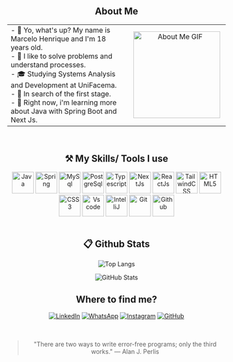 <h2 align="center"> About Me </h2>

<table align="center" width="100%">
  <tr>
    <td align="left" width="50%">
      - 🙋 Yo, what's up? My name is Marcelo Henrique and I'm 18 years old.<br>
      - 🤌 I like to solve problems and understand processes.<br>
      - 🎓 Studying Systems Analysis and Development at UniFacema.<br>
      - 💼 In search of the first stage.<br>
      - 🌱 Right now, i'm learning more about Java with Spring Boot and Next Js.
    </td>
    <td align="center" width="20%">
      <img src="https://i.pinimg.com/originals/69/b2/88/69b28856241ddc9ee1b856faea64db05.gif" alt="About Me GIF" width="200"/>
    </td>
  </tr>
</table>
<br>

<div align="center">
<h2 align="center"> ⚒️ My Skills/ Tools I use</h2>

<div align="center">
  <img src="https://cdn-icons-png.flaticon.com/512/226/226777.png" alt="Java" width="50"/>
  <img src="https://cdn.jsdelivr.net/gh/devicons/devicon@latest/icons/spring/spring-original.svg" alt="Spring" width="50"/>
  <img src="https://cdn.jsdelivr.net/gh/devicons/devicon@latest/icons/mysql/mysql-original.svg" alt="MySql" width="50" />
  <img src="https://cdn.jsdelivr.net/gh/devicons/devicon@latest/icons/postgresql/postgresql-original.svg" alt="PostgreSql" width="50" />
  <img src="https://cdn.jsdelivr.net/gh/devicons/devicon@latest/icons/typescript/typescript-plain.svg"  alt="Typescript" width="50" />
  <img src="https://cdn.jsdelivr.net/gh/devicons/devicon@latest/icons/nextjs/nextjs-original.svg" alt="NextJs" width="50" />
  <img src="https://cdn.jsdelivr.net/gh/devicons/devicon@latest/icons/react/react-original.svg" alt="ReactJs" width="50" />
  <img src="https://cdn.jsdelivr.net/gh/devicons/devicon@latest/icons/tailwindcss/tailwindcss-original.svg" alt="TailwindCSS" width="50" />
  <img src="https://cdn.jsdelivr.net/gh/devicons/devicon@latest/icons/html5/html5-original.svg" alt="HTML5" width="50"/>
  <img src="https://cdn.jsdelivr.net/gh/devicons/devicon@latest/icons/css3/css3-original.svg" alt="CSS3" width="50"/>
  <img src="https://cdn.jsdelivr.net/gh/devicons/devicon@latest/icons/vscode/vscode-original.svg" alt="Vs code" width="50"/>
  <img src="https://cdn.jsdelivr.net/gh/devicons/devicon@latest/icons/intellij/intellij-original.svg" alt="IntelliJ" width="50"/>
  <img src="https://cdn.jsdelivr.net/gh/devicons/devicon@latest/icons/git/git-original.svg" alt="Git" width="50" />
  <img src="https://cdn.jsdelivr.net/gh/devicons/devicon@latest/icons/github/github-original.svg" alt="Github" width="50" />
</div>



<br/>

<h2 align="center"> 📋 Github Stats </h2>

<div align="center">

![Top Langs](https://github-readme-stats-git-masterrstaa-rickstaa.vercel.app/api/top-langs/?username=MarceloHabreu&layout=donut&bg_color=353D41&border_color=123547&title_color=EB9326&text_color=FFF&)

![GitHub Stats](https://github-readme-stats.vercel.app/api?username=MarceloHabreu&theme=transparent&bg_color=353D41&border_color=123547&show_icons=true&icon_color=EB9326&title_color=EB9326&text_color=FFF&hide_title=true&hide=stars&rank_icon=github)

</div>

<h2 align="center"> Where to find me? </h2>

[![LinkedIn](https://img.shields.io/badge/LinkedIn-0077B5?style=for-the-badge&logo=linkedin&logoColor=white)](https://www.linkedin.com/in/marcelohasilva/)
[![WhatsApp](https://img.shields.io/badge/WhatsApp-25D366?style=for-the-badge&logo=whatsapp&logoColor=white)](https://wa.me/99988105045)
[![Instagram](https://img.shields.io/badge/-Instagram-%23E4405F?style=for-the-badge&logo=instagram&logoColor=white)](https://www.instagram.com/marcello_hs/)
[![GitHub](https://img.shields.io/github/followers/MarceloHabreu?label=follow&style=social)](https://github.com/MarceloHabreu)
<br>
<br>
<br>


>"There are two ways to write error-free programs; only the third works."
— Alan J. Perlis       
